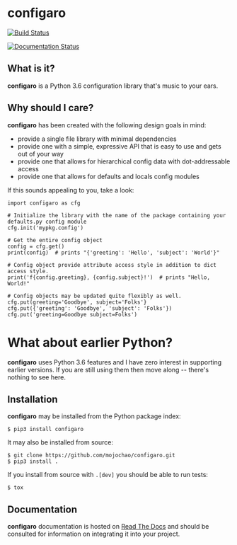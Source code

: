 configaro
=========

[![Build Status](https://travis-ci.org/mojochao/configaro.svg?branch=master)](https://travis-ci.org/mojochao/configaro)

[![Documentation Status](https://readthedocs.org/projects/configaro/badge/?version=latest)](http://configaro.readthedocs.io/?badge=latest)

What is it?
-----------

**configaro** is a Python 3.6 configuration library that's music to your ears.

Why should I care?
------------------

**configaro** has been created with the following design goals in mind:

- provide a single file library with minimal dependencies
- provide one with a simple, expressive API that is easy to use and gets out of your way
- provide one that allows for hierarchical config data with dot-addressable access
- provide one that allows for defaults and locals config modules

If this sounds appealing to you, take a look:

    import configaro as cfg

    # Initialize the library with the name of the package containing your defaults.py config module
    cfg.init('mypkg.config')

    # Get the entire config object
    config = cfg.get()
    print(config)  # prints "{'greeting': 'Hello', 'subject': 'World'}"

    # Config object provide attribute access style in addition to dict access style.
    print('f{config.greeting}, {config.subject}!')  # prints "Hello, World!"

    # Config objects may be updated quite flexibly as well.
    cfg.put(greeting='Goodbye', subject='Folks'}
    cfg.put({'greeting': 'Goodbye', 'subject': 'Folks'})
    cfg.put('greeting=Goodbye subject=Folks')

What about earlier Python?
==========================

**configaro** uses Python 3.6 features and I have zero interest in supporting
earlier versions.  If you are still using them then move along -- there's
nothing to see here.

Installation
------------

**configaro** may be installed from the Python package index:

    $ pip3 install configaro

It may also be installed from source:

    $ git clone https://github.com/mojochao/configaro.git
    $ pip3 install .

If you install from source with `.[dev]` you should be able to run tests:

    $ tox

Documentation
-------------

**configaro** documentation is hosted on [Read The Docs](https://configaro.readthedocs.io/en/latest/)
and should be consulted for information on integrating it into your project.
